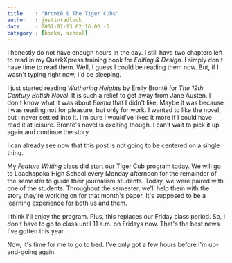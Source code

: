 ```yaml
---
title    : "Brontë & The Tiger Cubs"
author   : justintadlock
date     : 2007-02-13 02:16:00 -5
category : [books, school]
---
```


I honestly do not have enough hours in the day.  I still have two chapters left to read in my QuarkXpress training book for <i> Editing &amp; Design</i>.  I simply don't have time to read them.  Well, I guess I could be reading them now.  But, if I wasn't typing right now, I'd be sleeping.

I just started reading <i> Wuthering Heights</i> by Emily Bront&euml; for <i> The 19th Century British Novel</i>.  It is such a relief to get away from Jane Austen.  I don't know what it was about <i> Emma</i> that I didn't like.  Maybe it was because I was reading not for pleasure, but only for work.  I wanted to like the novel, but I never settled into it.  I'm sure I would've liked it more if I could have read it at leisure.  Bront&euml;'s novel is exciting though.  I can't wait to pick it up again and continue the story.

I can already see now that this post is not going to be centered on a single thing.

My <i> Feature Writing</i> class did start our Tiger Cub program today.  We will go to Loachapoka High School every Monday afternoon for the remainder of the semester to guide their journalism students.  Today, we were paired with one of the students.  Throughout the semester, we'll help them with the story they're working on for that month's paper.  It's supposed to be a learning experience for both us and them.

I think I'll enjoy the program.  Plus, this replaces our Friday class period.  So, I don't have to go to class until 11 a.m. on Fridays now.  That's the best news I've gotten this year.

Now, it's time for me to go to bed.  I've only got a few hours before I'm up-and-going again.
